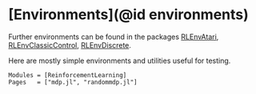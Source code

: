 # [Environments](@id environments)

Further environments can be found in the packages
[RLEnvAtari](https://github.com/jbrea/RLEnvAtari.jl),
[RLEnvClassicControl](https://github.com/jbrea/RLEnvClassicControl.jl),
[RLEnvDiscrete](https://github.com/jbrea/RLEnvDiscrete.jl).

Here are mostly simple environments and utilities useful for testing.
```@autodocs
Modules = [ReinforcementLearning]
Pages   = ["mdp.jl", "randommdp.jl"]
```


